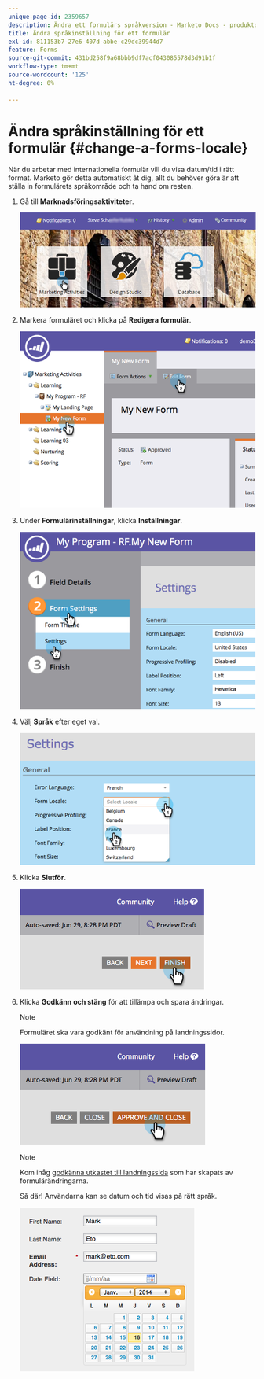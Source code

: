 ```yaml
---
unique-page-id: 2359657
description: Ändra ett formulärs språkversion - Marketo Docs - produktdokumentation
title: Ändra språkinställning för ett formulär
exl-id: 811153b7-27e6-407d-abbe-c29dc39944d7
feature: Forms
source-git-commit: 431bd258f9a68bbb9df7acf043085578d3d91b1f
workflow-type: tm+mt
source-wordcount: '125'
ht-degree: 0%

---
```


# Ändra språkinställning för ett formulär {#change-a-forms-locale}

När du arbetar med internationella formulär vill du visa datum/tid i rätt format. Marketo gör detta automatiskt åt dig, allt du behöver göra är att ställa in formulärets språkområde och ta hand om resten.

1. Gå till **Marknadsföringsaktiviteter**.

   ![](assets/login-marketing-activities-7.png)

1. Markera formuläret och klicka på **Redigera formulär**.

   ![](assets/image2014-9-15-12-3a52-3a52.png)

1. Under **Formulärinställningar**, klicka **Inställningar**.

   ![](assets/image2014-9-15-12-3a53-3a23.png)

1. Välj **Språk** efter eget val.

   ![](assets/image2014-9-15-12-3a53-3a35.png)

1. Klicka **Slutför**.

   ![](assets/image2014-9-15-12-3a53-3a43.png)

1. Klicka **Godkänn och stäng** för att tillämpa och spara ändringar.

   >[!NOTE]
   >
   >Formuläret ska vara godkänt för användning på landningssidor.

   ![](assets/image2014-9-15-12-3a53-3a52.png)

   >[!NOTE]
   >
   >Kom ihåg [godkänna utkastet till landningssida](/help/marketo/product-docs/demand-generation/landing-pages/understanding-landing-pages/approve-unapprove-or-delete-a-landing-page.md) som har skapats av formulärändringarna.

   Så där! Användarna kan se datum och tid visas på rätt språk.

   ![](assets/image2014-9-15-12-3a53-3a59.png)
